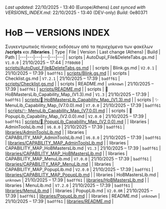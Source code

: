 *Last updated:* 22/10/2025 - 13:40 (Europe/Athens)
*Last synced with VERSIONS_INDEX.md:* 22/10/2025 - 13:40 (DEV-only)
*Build:* 0e80371

# HoB — VERSIONS INDEX
Συγκεντρωτικός πίνακας εκδόσεων από τα περιεχόμενα των φακέλων **/scripts** και **/libraries**.
| Type | File | Version | Last change (Athens) | Build | Path |
|---|---|---|---|---|---|
| scripts | AutoDupl_File&DeleteTabs.gs.md | `V1.0.0` | 21/10/2025 – 17:44 | `7f80d60` | [scripts/AutoDupl_File&DeleteTabs.gs.md](https://raw.githubusercontent.com/2mrowman/hob-kb-archives-72A1/main/scripts/AutoDupl_File%26DeleteTabs.gs.md) |
| scripts | Blink.gs.md | `V2.0.1` | 21/10/2025 – 17:39 | `badff61` | [scripts/Blink.gs.md](https://raw.githubusercontent.com/2mrowman/hob-kb-archives-72A1/main/scripts/Blink.gs.md) |
| scripts | Checklist.gs.md | `V7.2.1` | 21/10/2025 – 17:39 | `badff61` | [scripts/Checklist.gs.md](https://raw.githubusercontent.com/2mrowman/hob-kb-archives-72A1/main/scripts/Checklist.gs.md) |
| scripts | README.md | `unknown` | 21/10/2025 – 17:39 | `badff61` | [scripts/README.md](https://raw.githubusercontent.com/2mrowman/hob-kb-archives-72A1/main/scripts/README.md) |
| scripts | 🧩 HoBMastersLib_Capability_Map_(V1.3).md | `V1.3` | 21/10/2025 – 17:39 | `badff61` | [scripts/🧩 HoBMastersLib_Capability_Map_(V1.3).md](https://raw.githubusercontent.com/2mrowman/hob-kb-archives-72A1/main/scripts/%F0%9F%A7%A9%20HoBMastersLib_Capability_Map_(V1.3).md) |
| scripts | ✨ MenuLib_Capability_Map_(V7.0.0).md | `V7.0.0` | 21/10/2025 – 17:39 | `badff61` | [scripts/✨ MenuLib_Capability_Map_(V7.0.0).md](https://raw.githubusercontent.com/2mrowman/hob-kb-archives-72A1/main/scripts/%E2%9C%A8%20MenuLib_Capability_Map_(V7.0.0).md) |
| scripts | 🎨 PopupLib_Capability_Map_(V2.0.0).md | `V2.0.0` | 21/10/2025 – 17:39 | `badff61` | [scripts/🎨 PopupLib_Capability_Map_(V2.0.0).md](https://raw.githubusercontent.com/2mrowman/hob-kb-archives-72A1/main/scripts/%F0%9F%8E%A8%20PopupLib_Capability_Map_(V2.0.0).md) |
| libraries | AdminToolsLib.md | `V6.8.0` | 21/10/2025 – 17:39 | `badff61` | [libraries/AdminToolsLib.md](https://raw.githubusercontent.com/2mrowman/hob-kb-archives-72A1/main/libraries/AdminToolsLib.md) |
| libraries | CAPABILITY_MAP_AdminToolsLib.md | `V6.8.0` | 21/10/2025 – 17:39 | `badff61` | [libraries/CAPABILITY_MAP_AdminToolsLib.md](https://raw.githubusercontent.com/2mrowman/hob-kb-archives-72A1/main/libraries/CAPABILITY_MAP_AdminToolsLib.md) |
| libraries | CAPABILITY_MAP_HoBMastersLib.md | `V1.3` | 21/10/2025 – 17:39 | `badff61` | [libraries/CAPABILITY_MAP_HoBMastersLib.md](https://raw.githubusercontent.com/2mrowman/hob-kb-archives-72A1/main/libraries/CAPABILITY_MAP_HoBMastersLib.md) |
| libraries | CAPABILITY_MAP_MenuLib.md | `V7.0.0` | 21/10/2025 – 17:39 | `badff61` | [libraries/CAPABILITY_MAP_MenuLib.md](https://raw.githubusercontent.com/2mrowman/hob-kb-archives-72A1/main/libraries/CAPABILITY_MAP_MenuLib.md) |
| libraries | CAPABILITY_MAP_PopupLib.md | `V2.0.0` | 21/10/2025 – 17:39 | `badff61` | [libraries/CAPABILITY_MAP_PopupLib.md](https://raw.githubusercontent.com/2mrowman/hob-kb-archives-72A1/main/libraries/CAPABILITY_MAP_PopupLib.md) |
| libraries | HoBMastersLib.md | `unknown` | 21/10/2025 – 17:39 | `badff61` | [libraries/HoBMastersLib.md](https://raw.githubusercontent.com/2mrowman/hob-kb-archives-72A1/main/libraries/HoBMastersLib.md) |
| libraries | MenuLib.md | `V7.2.0` | 21/10/2025 – 17:39 | `badff61` | [libraries/MenuLib.md](https://raw.githubusercontent.com/2mrowman/hob-kb-archives-72A1/main/libraries/MenuLib.md) |
| libraries | PopupLib.md | `V2.0.0R` | 21/10/2025 – 17:39 | `badff61` | [libraries/PopupLib.md](https://raw.githubusercontent.com/2mrowman/hob-kb-archives-72A1/main/libraries/PopupLib.md) |
| libraries | README.md | `unknown` | 21/10/2025 – 17:39 | `badff61` | [libraries/README.md](https://raw.githubusercontent.com/2mrowman/hob-kb-archives-72A1/main/libraries/README.md) |

